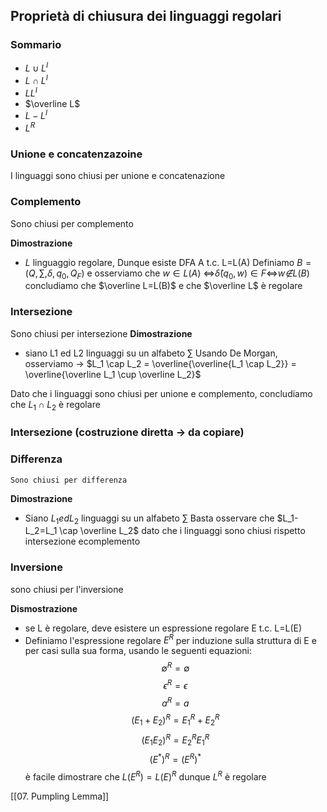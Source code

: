 ## Proprietà di chiusura dei linguaggi regolari
### Sommario
- $L \cup L^I$
- $L \cap L^I$
- $LL^I$
- $\overline L$
- $L - L^I$
- $L^R$

### Unione e concatenzazoine
 I linguaggi sono chiusi per unione e concatenazione

### Complemento
Sono chiusi per complemento

**Dimostrazione**
- $L$ linguaggio regolare,
	Dunque esiste DFA A t.c. L=L(A)
	Definiamo $B=(Q,\sum,\delta,q_0,Q_F)$ e osserviamo che $w \in L(A)$ <=>$\hat\delta(q_0,w) \in F$<=>$w \not∈ L(B)$
	concludiamo che $\overline L=L(B)$ e che $\overline L$ è regolare
	
### Intersezione
Sono chiusi per intersezione
**Dimostrazione**
- siano L1 ed L2 linguaggi su un alfabeto $\sum$
Usando De Morgan, osserviamo -> $L_1 \cap L_2 = \overline{\overline{L_1 \cap L_2}} = \overline{\overline L_1 \cup \overline L_2}$
	 
Dato che i linguaggi sono chiusi per unione e complemento, concludiamo che $L_1 \cap L_2$ è regolare
	
### Intersezione (costruzione diretta -> da copiare)
	
### Differenza
	Sono chiusi per differenza
	
**Dimostrazione**
- Siano $L_1 ed L_2$ linguaggi su un alfabeto $\sum$
Basta osservare che $L_1-L_2=L_1 \cap \overline L_2$ dato che i linguaggi sono chiusi rispetto intersezione ecomplemento
	
### Inversione
sono chiusi per l'inversione
	
**Dismostrazione**
- se L è regolare, deve esistere un espressione regolare E t.c. L=L(E)
- Definiamo l'espressione regolare $E^R$ per induzione sulla struttura di E e per casi sulla sua forma, usando le seguenti equazioni: 
$$\emptyset^R = \emptyset $$
$$\epsilon^R = \epsilon $$
$$a^R = a $$
$$(E_1+E_2)^R=E_1^R+E_2^R$$
$$(E_1E_2)^R=E_2^RE_1^R $$
$$(E^*)^R=(E^R)^* $$
è facile dimostrare che $L(E^R)=L(E)^R$ dunque $L^R$ è regolare
		
[[07. Pumpling Lemma]]